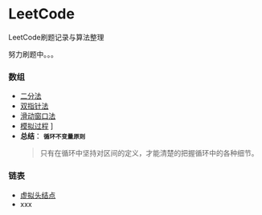 # LeetCode
LeetCode刷题记录与算法整理

努力刷题中。。。

### 数组

  - [二分法](problems/0704.二分查找/二分查找.md)
  - [双指针法](problems/0027.移除元素/移除元素.md)
  - [滑动窗口法](problems/0977.有序数组的平方/有序数组的平方.md)
  - [模拟过程](problems/0059.旋转矩阵/旋转矩阵.md)
  ]
  - **总结**：  **`循环不变量原则`**
    > 只有在循环中坚持对区间的定义，才能清楚的把握循环中的各种细节。
  
### 链表

  - [虚拟头结点](problems/0203.移除链表元素/移除链表元素.md)
  - xxx
